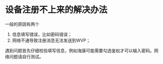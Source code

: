 <!-- 设备注册不上来的解决办法 -->
# 设备注册不上来的解决办法
一般的原因有两个
1. 信息填写错误，比如密码错误； 
2. 网络不通导致注册消息无法发送到WVP； 


遇到问题首先仔细校验填写信息，例如海康可能需要勾选鉴权才可以输入密码。网络问题请自行测试。